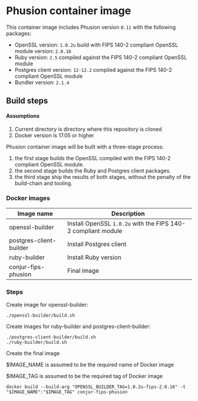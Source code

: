 # Phusion container image
This container image includes Phusion version `0.11`  with the following packages:

* OpenSSL version: `1.0.2u` build with  FIPS 140-2 compliant OpenSSL module version: `2.0.16`
* Ruby version: `2.5` compiled against the FIPS 140-2 compliant OpenSSL module
* Postgres client version: `12-12.2` compiled against the FIPS 140-2 compliant OpenSSL module
* Bundler version: `2.1.4`
 

## Build steps
#### Assumptions

1. Current directory is directory where this repository is cloned
1. Docker version is 17.05 or higher


Phusion container image will be built with a three-stage process: 

1. the first stage builds the OpenSSL compiled with the FIPS 140-2 compliant OpenSSL module.
1. the second stage builds the Ruby and Postgres client packages.
1. the third stage ship the results of both stages, without the penalty of the build-chain and tooling.

### Docker images    
| Image name  | Description |
|---|---|
| openssl-builder | Install OpenSSL `1.0.2u` with the FIPS 140-2 compliant module|
| postgres-client-builder | Install Postgres client |
| ruby-builder | Install Ruby version |
| conjur-fips-phusion | Final image |


### Steps

Create image for openssl-builder: 
```
./openssl-builder/build.sh
```
Create images for ruby-builder and postgres-client-builder:
```
./postgres-client-builder/build.sh
./ruby-builder/build.sh
```
Create the final image

$IMAGE_NAME is assumed to be the required name of Docker image

$IMAGE_TAG is assumed to be the required tag of Docker image
```
docker build --build-arg "OPENSSL_BUILDER_TAG=1.0.2u-fips-2.0.16" -t "$IMAGE_NAME":"$IMAGE_TAG" conjur-fips-phusion
```

